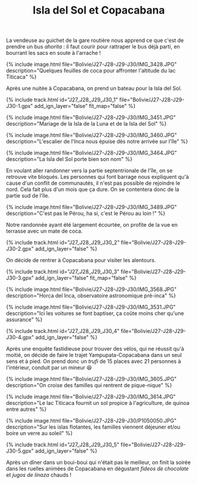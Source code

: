 ﻿---
title: "Isla del Sol et Copacabana"
permalink: /Bolivie/J27-J28-J29-J30/
sidebar:
  nav: "bolivie"
enable_tracks: true
---

La vendeuse au guichet de la gare routière nous apprend ce que c'est de prendre un bus *ahorita* : il faut courir pour rattraper le bus déjà parti, en bourrant les sacs en soute à l'arrache !

{% include image.html file="Bolivie/J27-J28-J29-J30/IMG_3428.JPG" description="Quelques feuilles de coca pour affronter l'altitude du lac Titicaca" %}

Après une nuitée à Copacabana, on prend un bateau pour la Isla del Sol.

{% include track.html id="J27_J28_J29_J30_1" file="Bolivie/J27-J28-J29-J30-1.gpx" add_ign_layer="false" fit_map="false" %}

{% include image.html file="Bolivie/J27-J28-J29-J30/IMG_3451.JPG" description="Mariage de la Isla de la Luna et de la Isla del Sol" %}

{% include image.html file="Bolivie/J27-J28-J29-J30/IMG_3460.JPG" description="L'escalier de l'Inca nous épuise dès notre arrivée sur l'île" %}

{% include image.html file="Bolivie/J27-J28-J29-J30/IMG_3464.JPG" description="La Isla del Sol porte bien son nom" %}

En voulant aller randonner vers la partie septentrionale de l'île, on se retrouve vite bloqués. Les personnes qui font barrage nous expliquent qu'à cause d'un conflit de communautés, il n'est pas possible de rejoindre le nord. Cela fait plus d'un mois que ça dure. On se contentera donc de la partie sud de l'île.

{% include image.html file="Bolivie/J27-J28-J29-J30/IMG_3489.JPG" description="C'est pas le Pérou, ha si, c'est le Pérou au loin !" %}

Notre randonnée ayant été largement écourtée, on profite de la vue en terrasse avec un mate de coca.

{% include track.html id="J27_J28_J29_J30_2" file="Bolivie/J27-J28-J29-J30-2.gpx" add_ign_layer="false" %}

On décide de rentrer à Copacabana pour visiter les alentours.

{% include track.html id="J27_J28_J29_J30_3" file="Bolivie/J27-J28-J29-J30-3.gpx" add_ign_layer="false" fit_map="false" %}

{% include image.html file="Bolivie/J27-J28-J29-J30/IMG_3568.JPG" description="Horca del Inca, observatoire astronomique pré-inca" %}

{% include image.html file="Bolivie/J27-J28-J29-J30/IMG_3531.JPG" description="Ici les voitures se font baptiser, ça coûte moins cher qu'une assurance" %}

{% include track.html id="J27_J28_J29_J30_4" file="Bolivie/J27-J28-J29-J30-4.gpx" add_ign_layer="false" %}

Après une enquête fastidieuse pour trouver des vélos, qui ne réussit qu'à moitié, on décide de faire le trajet Yampupata-Copacabana dans un seul sens et à pied. On prend donc un *trufi* de 15 places avec 21 personnes à l'intérieur, conduit par un mineur :laughing:

{% include image.html file="Bolivie/J27-J28-J29-J30/IMG_3605.JPG" description="On croise des familles qui rentrent de pique-nique" %}

{% include image.html file="Bolivie/J27-J28-J29-J30/IMG_3614.JPG" description="Le lac Titicaca fournit un sol propice à l'agriculture, de quinoa entre autres" %}

{% include image.html file="Bolivie/J27-J28-J29-J30/P1050050.JPG" description="Sur les islas flotantes, les familles viennent déjeuner et/ou boire un verre au soleil" %}

{% include track.html id="J27_J28_J29_J30_5" file="Bolivie/J27-J28-J29-J30-5.gpx" add_ign_layer="false" %}

Après un dîner dans un boui-boui qui n'était pas le meilleur, on finit la soirée dans les ruelles animées de Copacabana en dégustant *fideos de chocolate* et *jugos de linaza* chauds !

<!-- ¡No pasaran al norte! -->
